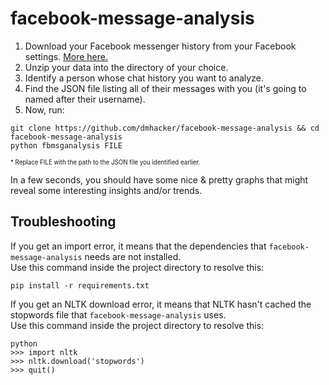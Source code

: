 # facebook-message-analysis

1. Download your Facebook messenger history from your Facebook settings. [More here.](https://webapps.stackexchange.com/questions/27640/how-can-i-download-all-messages-from-facebook)
2. Unzip your data into the directory of your choice.
3. Identify a person whose chat history you want to analyze.
4. Find the JSON file listing all of their messages with you (it's going to named after their username).
5. Now, run:

```
git clone https://github.com/dmhacker/facebook-message-analysis && cd facebook-message-analysis
python fbmsganalysis FILE
```
  <sup><sub>* Replace FILE with the path to the JSON file you identified earlier.</sub><sup>

In a few seconds, you should have some nice & pretty graphs that might reveal some interesting insights and/or trends.

## Troubleshooting

If you get an import error, it means that the dependencies that `facebook-message-analysis` needs are not installed.<br>
Use this command inside the project directory to resolve this:

```
pip install -r requirements.txt
```

If you get an NLTK download error, it means that NLTK hasn't cached the stopwords file that `facebook-message-analysis` uses.<br>
Use this command inside the project directory to resolve this:

```
python
>>> import nltk
>>> nltk.download('stopwords')
>>> quit()
```
